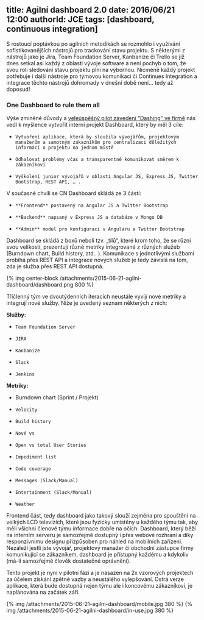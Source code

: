 title: Agilní dashboard 2.0
date: 2016/06/21 12:00
authorId: JCE
tags: [dashboard, continuous integration]
---
S rostoucí poptávkou po agilních metodikách se rozmohlo i využívání sofistikovanějších nástrojů pro trackování stavu projektu. S některými z nástrojů jako je Jira, Team Foundation Server, Kanbanize či Trello se již dnes setkal asi každý z oblasti vývoje software a není pochyb o tom, že svou roli sledování stavu projektu plní na výbornou. Nicméně každý projekt potřebuje i další nástroje pro týmovou komunikaci či Continues Integration a integrace těchto nástrojů dohromady v dnešní době není… tedy až doposud!

<!-- more -->

### One Dashboard to rule them all

Výše zmíněné důvody a [veleúspěšný pilot zavedení “Dashing” ve firmě](/2014/02/01/teamovy-dashboard/) nás vedl k myšlence vytvořit interní projekt Dashboard, který by měl 3 cíle:
*     Vytvoření aplikace, která by sloužila vývojářům, projektovým manažerům a samotným zákazníkům pro centralizaci důležitých informací o projektu na jednom místě
*     Odhalovat problémy včas a transparentně komunikovat směrem k zákazníkovi
*     Vyškolení junior vývojářů v oblasti Angular JS, Express JS, Twitter Bootstrap, REST API, … .

V současné chvíli se CN Dashboard skládá ze 3 částí:

*     **Frontend** postavený na Angular JS a Twitter Bootstrap
*     **Backend** napsaný v Express JS a databáze v Mongo DB
*     **Admin** modul pro konfiguraci v Angularu a Twitter Bootstrap

Dashboard se skládá z boxů neboli tzv. „tilů“, které krom toho, že se různí svou velikostí, prezentují různé metriky integrované z různých služeb (Burndown chart, Build history, atd.. ). Komunikace s jednotlivými službami probíhá přes REST API a integrace nových služeb je tedy závislá na tom, zda je služba přes REST API dostupná.

{% img  center-block /attachments/2015-06-21-agilni-dashboard/dashboard.png 800 %}

Tříčlenný tým ve dvoutýdenních iteracích neustále vyvíjí nové metriky a integrují nové služby. Níže je uvedený seznam některých z nich:

**Služby:**

*     Team Foundation Server
*     JIRA
*     Kanbanize
*     Slack
*     Jenkins

**Metriky:**

*    Burndown chart (Sprint / Projekt)
*     Velocity
*     Build history
*     Nové vs
*     Open vs total User Stories
*     Impediment list
*     Code coverage
*     Messages (Slack/Manual)
*     Entertainment (Slack/Manual)
*     Weather

Frontend část, tedy dashboard jako takový slouží zejména pro spouštění na velkých LCD televizích, které jsou fyzicky umístěny u každého týmu tak, aby měli všichni členové týmu informace dobře na očích. Dashboard, který běží na interním serveru je samozřejmě dostupný i přes webové rozhraní a díky responzivnímu designu přizpůsoben pro náhled na mobilních zařízení. Nezáleží jestli jste vývojář, projektový manažer či obchodní zástupce firmy komunikující se zákazníkem, dashboard je přístupný každému a kdykoliv (má-li samozřejmě člověk dostatečné oprávnění).

Tento projekt je nyní v pilotní fázi a je nasazen na 2x vzorových projektech za účelem získání zpětné vazby a neustálého vylepšování. Ostrá verze aplikace, která bude dostupná nejen týmu ale i koncovému zákazníkovi, je naplánována na začátek září.


{% img /attachments/2015-06-21-agilni-dashboard/mobile.jpg  380 %}
{% img /attachments/2015-06-21-agilni-dashboard/in-use.jpg  380 %}
